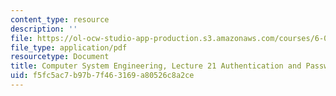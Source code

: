 ```yaml
---
content_type: resource
description: ''
file: https://ol-ocw-studio-app-production.s3.amazonaws.com/courses/6-033-computer-system-engineering-spring-2018/f5fc5ac7b97b7f463169a80526c8a2ce_MIT6_033S18lec21.pdf
file_type: application/pdf
resourcetype: Document
title: Computer System Engineering, Lecture 21 Authentication and Passwords
uid: f5fc5ac7-b97b-7f46-3169-a80526c8a2ce
---
```

